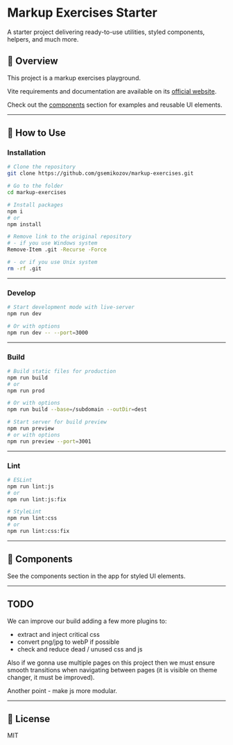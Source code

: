 # Markup Exercises Starter

A starter project delivering ready-to-use utilities, styled components, helpers, and much more.

## 🧭 Overview

This project is a markup exercises playground.

Vite requirements and documentation are available on its [official website](https://vitejs.dev/).

Check out the [components](#components) section for examples and reusable UI elements.

---

## 🚀 How to Use

### Installation

```bash
# Clone the repository
git clone https://github.com/gsemikozov/markup-exercises.git

# Go to the folder
cd markup-exercises

# Install packages
npm i
# or
npm install

# Remove link to the original repository
# - if you use Windows system
Remove-Item .git -Recurse -Force

# - or if you use Unix system
rm -rf .git
```

---

### Develop

```bash
# Start development mode with live-server
npm run dev

# Or with options
npm run dev -- --port=3000
```

---

### Build

```bash
# Build static files for production
npm run build
# or
npm run prod

# Or with options
npm run build --base=/subdomain --outDir=dest

# Start server for build preview
npm run preview
# or with options
npm run preview --port=3001
```

---

### Lint

```bash
# ESLint
npm run lint:js
# or
npm run lint:js:fix

# StyleLint
npm run lint:css
# or
npm run lint:css:fix
```

---

## 🧩 Components

See the components section in the app for styled UI elements.

---

## TODO

We can improve our build adding a few more plugins to:

- extract and inject critical css
- convert png/jpg to webP if possible
- check and reduce dead / unused css and js

Also if we gonna use multiple pages on this project then we must ensure smooth transitions when navigating between pages (it is visible on theme changer, it must be improved).

Another point - make js more modular.

---

## 🔐 License

MIT
